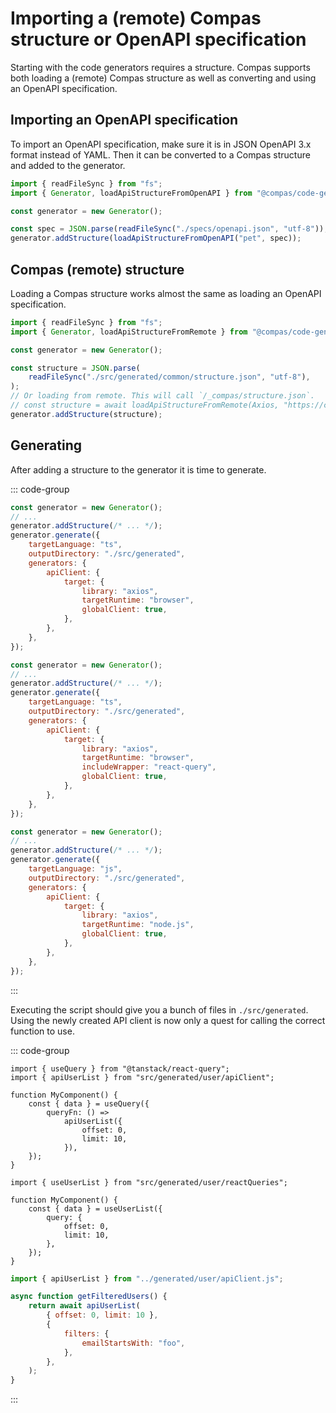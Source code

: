 # Importing a (remote) Compas structure or OpenAPI specification

Starting with the code generators requires a structure. Compas supports both loading a
(remote) Compas structure as well as converting and using an OpenAPI specification.

## Importing an OpenAPI specification

To import an OpenAPI specification, make sure it is in JSON OpenAPI 3.x format instead of
YAML. Then it can be converted to a Compas structure and added to the generator.

```js {7-8}
import { readFileSync } from "fs";
import { Generator, loadApiStructureFromOpenAPI } from "@compas/code-gen";

const generator = new Generator();

const spec = JSON.parse(readFileSync("./specs/openapi.json", "utf-8"));
generator.addStructure(loadApiStructureFromOpenAPI("pet", spec));
```

## Compas (remote) structure

Loading a Compas structure works almost the same as loading an OpenAPI specification.

```js {7-12}
import { readFileSync } from "fs";
import { Generator, loadApiStructureFromRemote } from "@compas/code-gen";

const generator = new Generator();

const structure = JSON.parse(
	readFileSync("./src/generated/common/structure.json", "utf-8"),
);
// Or loading from remote. This will call `/_compas/structure.json`.
// const structure = await loadApiStructureFromRemote(Axios, "https://compasjs.com/");
generator.addStructure(structure);
```

## Generating

After adding a structure to the generator it is time to generate.

::: code-group

```js {5,9-13} [React]
const generator = new Generator();
// ...
generator.addStructure(/* ... */);
generator.generate({
	targetLanguage: "ts",
	outputDirectory: "./src/generated",
	generators: {
		apiClient: {
			target: {
				library: "axios",
				targetRuntime: "browser",
				globalClient: true,
			},
		},
	},
});
```

```js {5,9-14} [React-Query wrapper]
const generator = new Generator();
// ...
generator.addStructure(/* ... */);
generator.generate({
	targetLanguage: "ts",
	outputDirectory: "./src/generated",
	generators: {
		apiClient: {
			target: {
				library: "axios",
				targetRuntime: "browser",
				includeWrapper: "react-query",
				globalClient: true,
			},
		},
	},
});
```

```js {5,9-13} [Node.js]
const generator = new Generator();
// ...
generator.addStructure(/* ... */);
generator.generate({
	targetLanguage: "js",
	outputDirectory: "./src/generated",
	generators: {
		apiClient: {
			target: {
				library: "axios",
				targetRuntime: "node.js",
				globalClient: true,
			},
		},
	},
});
```

:::

Executing the script should give you a bunch of files in `./src/generated`. Using the
newly created API client is now only a quest for calling the correct function to use.

::: code-group

```tsx [React]
import { useQuery } from "@tanstack/react-query";
import { apiUserList } from "src/generated/user/apiClient";

function MyComponent() {
	const { data } = useQuery({
		queryFn: () =>
			apiUserList({
				offset: 0,
				limit: 10,
			}),
	});
}
```

```tsx [React-Query wrapper]
import { useUserList } from "src/generated/user/reactQueries";

function MyComponent() {
	const { data } = useUserList({
		query: {
			offset: 0,
			limit: 10,
		},
	});
}
```

```js [Node.js]
import { apiUserList } from "../generated/user/apiClient.js";

async function getFilteredUsers() {
	return await apiUserList(
		{ offset: 0, limit: 10 },
		{
			filters: {
				emailStartsWith: "foo",
			},
		},
	);
}
```

:::
